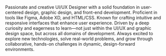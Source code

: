  Passionate and creative UI/UX Designer with a solid foundation in user-centered design, graphic design,
 and front-end development. Proficient in tools like Figma, Adobe XD, and HTML/CSS. Known for crafting
 intuitive and responsive interfaces that enhance user experience. Driven by a deep curiosity and
 eagerness to learn—not just within the UI/UX and graphic design space, but across all domains of
 development. Always excited to explore new technologies, solve real-world problems, and grow through
 collaborative, hands-on challenges in dynamic, design-forward environments.
